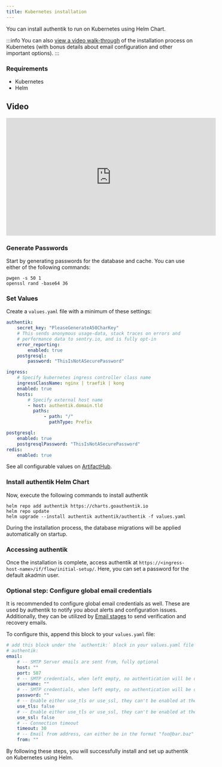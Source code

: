 ```yaml
---
title: Kubernetes installation
---
```


You can install authentik to run on Kubernetes using Helm Chart.

:::info
You can also [view a video walk-through](https://www.youtube.com/watch?v=O1qUbrk4Yc8) of the installation process on Kubernetes (with bonus details about email configuration and other important options).
:::

### Requirements

-   Kubernetes
-   Helm

## Video

<iframe width="560" height="315" src="https://www.youtube.com/embed/O1qUbrk4Yc8?si=hs-ZhbVk4Y-TW_Vw&amp;start=562" title="YouTube video player" frameborder="0" allow="accelerometer; autoplay; clipboard-write; encrypted-media; gyroscope; picture-in-picture; web-share" allowfullscreen></iframe>

### Generate Passwords

Start by generating passwords for the database and cache. You can use either of the following commands:

```
pwgen -s 50 1
openssl rand -base64 36
```

### Set Values

Create a `values.yaml` file with a minimum of these settings:

```yaml
authentik:
    secret_key: "PleaseGenerateA50CharKey"
    # This sends anonymous usage-data, stack traces on errors and
    # performance data to sentry.io, and is fully opt-in
    error_reporting:
        enabled: true
    postgresql:
        password: "ThisIsNotASecurePassword"

ingress:
    # Specify kubernetes ingress controller class name
    ingressClassName: nginx | traefik | kong
    enabled: true
    hosts:
        # Specify external host name
        - host: authentik.domain.tld
          paths:
              - path: "/"
                pathType: Prefix

postgresql:
    enabled: true
    postgresqlPassword: "ThisIsNotASecurePassword"
redis:
    enabled: true
```

See all configurable values on [ArtifactHub](https://artifacthub.io/packages/helm/goauthentik/authentik).

### Install authentik Helm Chart

Now, execute the following commands to install authentik

```
helm repo add authentik https://charts.goauthentik.io
helm repo update
helm upgrade --install authentik authentik/authentik -f values.yaml
```

During the installation process, the database migrations will be applied automatically on startup.

### Accessing authentik

Once the installation is complete, access authentik at `https://<ingress-host-name>/if/flow/initial-setup/`. Here, you can set a password for the default akadmin user.

### Optional step: Configure global email credentials

It is recommended to configure global email credentials as well. These are used by authentik to notify you about alerts and configuration issues. Additionally, they can be utilized by [Email stages](../flow/stages/email/index.mdx) to send verification and recovery emails.

To configure this, append this block to your `values.yaml` file:

```yaml
# add this block under the `authentik:` block in your values.yaml file
# authentik:
email:
    # -- SMTP Server emails are sent from, fully optional
    host: ""
    port: 587
    # -- SMTP credentials, when left empty, no authentication will be done
    username: ""
    # -- SMTP credentials, when left empty, no authentication will be done
    password: ""
    # -- Enable either use_tls or use_ssl, they can't be enabled at the same time.
    use_tls: false
    # -- Enable either use_tls or use_ssl, they can't be enabled at the same time.
    use_ssl: false
    # -- Connection timeout
    timeout: 30
    # -- Email from address, can either be in the format "foo@bar.baz" or "authentik <foo@bar.baz>"
    from: ""
```

By following these steps, you will successfully install and set up authentik on Kubernetes using Helm.
